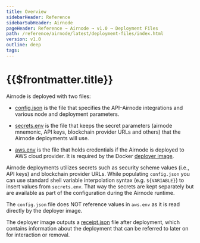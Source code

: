 ```yaml
---
title: Overview
sidebarHeader: Reference
sidebarSubHeader: Airnode
pageHeader: Reference → Airnode → v1.0 → Deployment Files
path: /reference/airnode/latest/deployment-files/index.html
version: v1.0
outline: deep
tags:
---
```


<VersionWarning/>

<PageHeader/>

# {{$frontmatter.title}}

Airnode is deployed with two files:

- [config.json](./config-json.md) is the file that specifies the API–Airnode
  integrations and various node and deployment parameters.

- [secrets.env](./secrets-env.md) is the file that keeps the secret parameters
  (airnode mnemonic, API keys, blockchain provider URLs and others) that the
  Airnode deployments will use.

- [aws.env](./aws-env.md) is the file that holds credentials if the Airnode is
  deployed to AWS cloud provider. It is required by the Docker
  [deployer image](../../grp-providers/docker/deployer-image.md).

Airnode deployments utilizes secrets such as security scheme values (i.e., API
keys) and blockchain provider URLs. While populating `config.json` you can use
standard shell variable interpolation syntax (e.g. `${VARIABLE}`) to insert
values from `secrets.env`. That way the secrets are kept separately but are
available as part of the configuration during the Airnode runtime.

The `config.json` file does NOT reference values in `aws.env` as it is read
directly by the deployer image.

The deployer image outputs a [receipt.json](receipt-json.md) file after
deployment, which contains information about the deployment that can be referred
to later on for interaction or removal.
